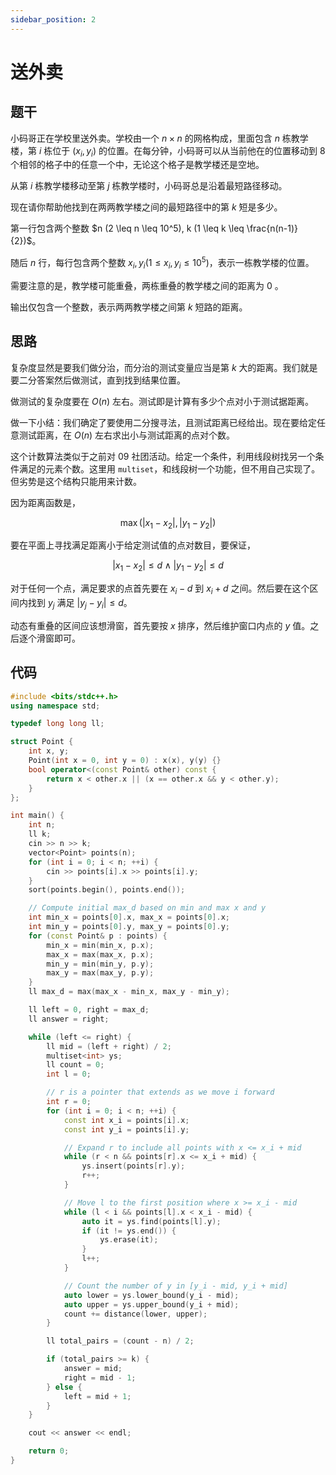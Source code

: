 ```yaml
---
sidebar_position: 2
---
```


# 送外卖

## 题干

小码哥正在学校里送外卖。学校由一个 $n \times n$ 的网格构成，里面包含 $n$ 栋教学楼，第 $i$ 栋位于 $(x_i, y_i)$ 的位置。在每分钟，小码哥可以从当前他在的位置移动到 8 个相邻的格子中的任意一个中，无论这个格子是教学楼还是空地。

从第 $i$ 栋教学楼移动至第 $j$ 栋教学楼时，小码哥总是沿着最短路径移动。

现在请你帮助他找到在两两教学楼之间的最短路径中的第 $k$ 短是多少。

第一行包含两个整数 $n (2 \leq n \leq 10^5), k (1 \leq k \leq \frac{n(n-1)}{2})$。

随后 $n$ 行，每行包含两个整数 $x_i, y_i (1 \leq x_i, y_i \leq 10^5)$，表示一栋教学楼的位置。

需要注意的是，教学楼可能重叠，两栋重叠的教学楼之间的距离为 0 。

输出仅包含一个整数，表示两两教学楼之间第 $k$ 短路的距离。

## 思路

复杂度显然是要我们做分治，而分治的测试变量应当是第 $k$ 大的距离。我们就是要二分答案然后做测试，直到找到结果位置。

做测试的复杂度要在 $O(n)$ 左右。测试即是计算有多少个点对小于测试据距离。

做一下小结：我们确定了要使用二分搜寻法，且测试距离已经给出。现在要给定任意测试距离，在 $O(n)$ 左右求出小与测试距离的点对个数。

这个计数算法类似于之前对 09 社团活动。给定一个条件，利用线段树找另一个条件满足的元素个数。这里用 `multiset`，和线段树一个功能，但不用自己实现了。但劣势是这个结构只能用来计数。

因为距离函数是，

$$
\max(|x_1 - x_2|, |y_1 - y_2|)
$$

要在平面上寻找满足距离小于给定测试值的点对数目，要保证，

$$
|x_1 - x_2| \leq d \land |y_1 - y_2| \leq d
$$

对于任何一个点，满足要求的点首先要在 $x_i - d$ 到 $x_i + d$ 之间。然后要在这个区间内找到 $y_j$ 满足 $|y_j - y_i| \leq d$。

动态有重叠的区间应该想滑窗，首先要按 $x$ 排序，然后维护窗口内点的 $y$ 值。之后逐个滑窗即可。

## 代码

```cpp
#include <bits/stdc++.h>
using namespace std;

typedef long long ll;

struct Point {
    int x, y;
    Point(int x = 0, int y = 0) : x(x), y(y) {}
    bool operator<(const Point& other) const {
        return x < other.x || (x == other.x && y < other.y);
    }
};

int main() {
    int n;
    ll k;
    cin >> n >> k;
    vector<Point> points(n);
    for (int i = 0; i < n; ++i) {
        cin >> points[i].x >> points[i].y;
    }
    sort(points.begin(), points.end());

    // Compute initial max_d based on min and max x and y
    int min_x = points[0].x, max_x = points[0].x;
    int min_y = points[0].y, max_y = points[0].y;
    for (const Point& p : points) {
        min_x = min(min_x, p.x);
        max_x = max(max_x, p.x);
        min_y = min(min_y, p.y);
        max_y = max(max_y, p.y);
    }
    ll max_d = max(max_x - min_x, max_y - min_y);

    ll left = 0, right = max_d;
    ll answer = right;

    while (left <= right) {
        ll mid = (left + right) / 2;
        multiset<int> ys;
        ll count = 0;
        int l = 0;

        // r is a pointer that extends as we move i forward
        int r = 0;
        for (int i = 0; i < n; ++i) {
            const int x_i = points[i].x;
            const int y_i = points[i].y;

            // Expand r to include all points with x <= x_i + mid
            while (r < n && points[r].x <= x_i + mid) {
                ys.insert(points[r].y);
                r++;
            }

            // Move l to the first position where x >= x_i - mid
            while (l < i && points[l].x < x_i - mid) {
                auto it = ys.find(points[l].y);
                if (it != ys.end()) {
                    ys.erase(it);
                }
                l++;
            }

            // Count the number of y in [y_i - mid, y_i + mid]
            auto lower = ys.lower_bound(y_i - mid);
            auto upper = ys.upper_bound(y_i + mid);
            count += distance(lower, upper);
        }

        ll total_pairs = (count - n) / 2;

        if (total_pairs >= k) {
            answer = mid;
            right = mid - 1;
        } else {
            left = mid + 1;
        }
    }

    cout << answer << endl;

    return 0;
}
```
